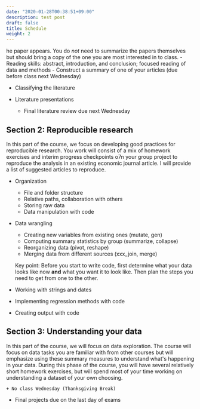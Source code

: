 ```yaml
---
date: "2020-01-28T00:38:51+09:00"
description: test post
draft: false
title: Schedule
weight: 2
---
```


he paper appears. You do *not* need to summarize the papers themselves but should bring a copy of the one you are most interested in to class.
        - Reading skills: abstract, introduction, and conclusion; focused reading of data and methods
        - Construct a summary of one of your articles (due before class next Wednesday)
    
- Classifying the literature
- Literature presentations  

    + Final literature review due next Wednesday

## Section 2: Reproducible research

In this part of the course, we focus on developing good practices for reproducible research. You work will consist of a mix of homework exercises and interim progress checkpoints o7n your group project to reproduce the analysis in an existing economic journal article. I will provide a list of suggested articles to reproduce.

- Organization

    + File and folder structure
    + Relative paths, collaboration with others
    + Storing raw data
    + Data manipulation with code
    
- Data wrangling

    + Creating new variables from existing ones (mutate, gen)
    + Computing summary statistics by group (summarize, collapse)
    + Reorganizing data (pivot, reshape)
    + Merging data from different sources (xxx_join, merge)
    
    Key point: Before you start to write code, first determine what your data looks like now **and** what you want it to look like. Then plan the steps you need to get from one to the other.
    
- Working with strings and dates  
- Implementing regression methods with code
- Creating output with code

## Section 3: Understanding your data

In this part of the course, we will focus on data exploration. The course will focus on data tasks you are familiar with from other courses but will emphasize using these summary measures to understand what's happening in your data. During this phase of the course, you will have several relatively short homework exercises, but will spend most of your time working on understanding a dataset of your own choosing. 
    
    + No class Wednesday (Thanksgiving Break)
    

- Final projects due on the last day of exams
